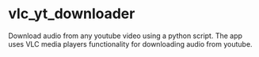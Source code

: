 # vlc_yt_downloader
Download audio from any youtube video using a python script. 
The app uses VLC media players functionality for downloading audio from youtube.



